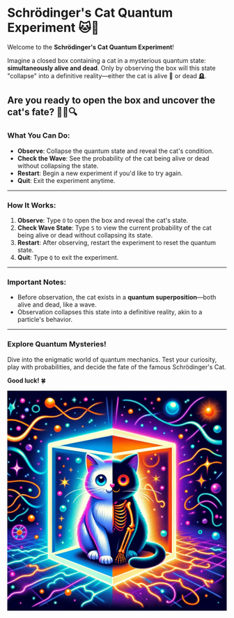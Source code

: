 # Schrödinger's Cat Quantum Experiment 🐱🎩

Welcome to the **Schrödinger's Cat Quantum Experiment**! 

Imagine a closed box containing a cat in a mysterious quantum state: **simultaneously alive and dead**. Only by observing the box will this state "collapse" into a definitive reality—either the cat is alive 🐾 or dead 🪦.

## Are you ready to open the box and uncover the cat's fate? 🕵️‍♂️🔍

### What You Can Do:
- **Observe**: Collapse the quantum state and reveal the cat's condition.
- **Check the Wave**: See the probability of the cat being alive or dead without collapsing the state.
- **Restart**: Begin a new experiment if you'd like to try again.
- **Quit**: Exit the experiment anytime.

---

### How It Works:

1. **Observe**: Type `O` to open the box and reveal the cat's state.
2. **Check Wave State**: Type `S` to view the current probability of the cat being alive or dead without collapsing its state.
3. **Restart**: After observing, restart the experiment to reset the quantum state.
4. **Quit**: Type `Q` to exit the experiment.

---

### Important Notes:
- Before observation, the cat exists in a **quantum superposition**—both alive and dead, like a wave.
- Observation collapses this state into a definitive reality, akin to a particle's behavior.

---

### Explore Quantum Mysteries!
Dive into the enigmatic world of quantum mechanics. Test your curiosity, play with probabilities, and decide the fate of the famous Schrödinger's Cat. 

**Good luck!** 🍀

![Schrödinger's Cat](img/Schrodinger's%20Cat.jpg)
